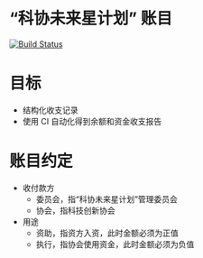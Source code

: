 # “科协未来星计划” 账目

[![Build Status](https://travis-ci.com/QUST-Coder/future-stars-bookkeeping.svg?branch=master)](https://travis-ci.com/QUST-Coder/future-stars-bookkeeping)

# 目标
- 结构化收支记录
- 使用 CI 自动化得到余额和资金收支报告

# 账目约定
- 收付款方
    - 委员会，指“科协未来星计划”管理委员会
    - 协会，指科技创新协会
- 用途
    - 资助，指资方入资，此时金额必须为正值
    - 执行，指协会使用资金，此时金额必须为负值
